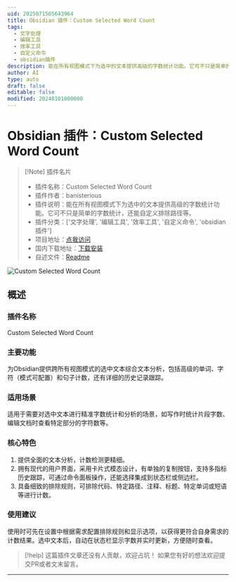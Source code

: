 ```yaml
---
uid: 2025071505643964
title: Obsidian 插件：Custom Selected Word Count
tags:
  - 文字处理
  - 编辑工具
  - 效率工具
  - 自定义命令
  - obsidian插件
description: 能在所有视图模式下为选中的文本提供高级的字数统计功能。它可不只是简单的字数统计，还能自定义排除路径等。
author: AI
type: auto
draft: false
editable: false
modified: 20240101000000
---
```


# Obsidian 插件：Custom Selected Word Count

> [!Note] 插件名片
> - 插件名称：Custom Selected Word Count
> - 插件作者：banisterious
> - 插件说明：能在所有视图模式下为选中的文本提供高级的字数统计功能。它可不只是简单的字数统计，还能自定义排除路径等。
> - 插件分类：['文字处理', '编辑工具', '效率工具', '自定义命令', 'obsidian插件']
> - 项目地址：[点我访问](https://github.com/banisterious/obsidian-custom-selected-word-count)
> - 国内下载地址：[下载安装](https://pkmer.cn/products/plugin/pluginMarket/?custom-selected-word-count)
> - 自述文件：[Readme](https://ghproxy.net/https://raw.githubusercontent.com/banisterious/obsidian-custom-selected-word-count/master/README.md)

![Custom Selected Word Count](https://cdn.pkmer.cn/covers/custom-selected-word-count_html_0.gif!pkmer)

## 概述

### 插件名称
Custom Selected Word Count

### 主要功能
为Obsidian提供跨所有视图模式的选中文本综合文本分析，包括高级的单词、字符（模式可配置）和句子计数，还有详细的历史记录跟踪。

### 适用场景
适用于需要对选中文本进行精准字数统计和分析的场景，如写作时统计片段字数、编辑文档时查看特定部分的字符数等。

### 核心特色
1. 提供全面的文本分析，计数检测更精细。
2. 拥有现代的用户界面，采用卡片式模态设计，有单独的复制按钮，支持多指标历史跟踪，可通过命令面板操作，还能选择集成到状态栏或侧边栏。
3. 具备细致的排除规则，可排除代码、特定路径、注释、标题、特定单词或短语等进行计数。

### 使用建议
使用时可先在设置中根据需求配置排除规则和显示选项，以获得更符合自身需求的计数结果。选中文本后，自动在状态栏显示字数并实时更新，方便随时查看。


> [!help] 
> 这篇插件文章还没有人贡献，欢迎占坑！
> 如果您有好的想法欢迎提交PR或者文末留言。
> 

---


